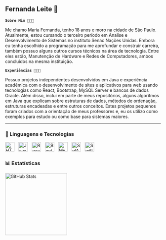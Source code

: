 ## Fernanda Leite 🌸

**`Sobre Mim 👩🏻‍🎓`**

Me chamo Maria Fernanda, tenho 18 anos e moro na cidade de São Paulo. Atualmente, estou cursando o terceiro período em Analise e Desenvolvimento de Sistemas no instituto Senac Nações Unidas.  Embora eu tenha escolhido a programação para me aprofundar e construir carreira, também possuo alguns outros cursos técnicos na área de tecnologia. Entre eles estão, Manutenção de Hardware e Redes de Computadores, ambos concluídos na mesma instituição. 

**`Experiências 👩🏻‍💻`**

Possuo projetos independentes desenvolvidos em Java e experiência acadêmica com o desenvolvimento de sites e aplicativos para web usando tecnologias como React, Bootstrap, MySQL Server e bancos de dados Oracle. Além disso, inclui em parte de meus repositórios, alguns algoritmos em Java que explicam sobre estruturas de dados, métodos de ordenação, estruturas encadeadas e entre outros conceitos. Estes projetos pequenos foram criados com a orientação de meus professores e, eu os utilizo como exemplos para estudo ou como base para sistemas maiores. 

---

### 🤖 Linguagens e Tecnologias

<img 
    align="left" 
    alt="HTML"
    title="HTML" 
    width="30px" 
    style="padding-right: 10px;" 
    src= "https://cdn.jsdelivr.net/gh/devicons/devicon@latest/icons/java/java-original-wordmark.svg"
/>
<img 
    align="left" 
    alt="JavaScript" 
    title="JavaScript"
    width="30px" 
    style="padding-right: 10px;" 
    src="https://cdn.jsdelivr.net/gh/devicons/devicon@latest/icons/javascript/javascript-original.svg" 
/>
<img 
    align="left" 
    alt="React"
    title="React" 
    width="30px" 
    style="padding-right: 10px;" 
    src="https://cdn.jsdelivr.net/gh/devicons/devicon@latest/icons/react/react-original.svg" 
/>
<img 
    align="left" 
    alt="Bootstrap"
    title="Bootstrap" 
    width="30px" 
    style="padding-right: 10px;" 
    src="https://cdn.jsdelivr.net/gh/devicons/devicon@latest/icons/bootstrap/bootstrap-original.svg" 
/>
<img 
    align="left" 
    alt="MySql" 
    title="MySql"
    width="30px" 
    style="padding-right: 10px;" 
    src="https://cdn.jsdelivr.net/gh/devicons/devicon@latest/icons/mysql/mysql-original.svg" 
/>
<img 
    align="left" 
    alt="SqlAzure" 
    title="SqlAzure"
    width="30px" 
    style="padding-right: 10px;" 
    src="https://cdn.jsdelivr.net/gh/devicons/devicon@latest/icons/azuresqldatabase/azuresqldatabase-original.svg" 
/>
<img 
    align="left" 
    alt="Swift" 
    title="Swift"
    width="30px" 
    style="padding-right: 10px;" 
    src="https://cdn.jsdelivr.net/gh/devicons/devicon@latest/icons/swift/swift-original.svg" 
/>

<br/>
<br/>

### 📊 Estatísticas

<p>

<img 
      align="left" 
      alt="GitHub Stats" 
      height="200" 
      src="https://github-readme-stats.vercel.app/api/top-langs/?username=NandaMariaa&theme=synthwave&size_weight=0.5&count_weight=0.5&layout=compact&custom_title=Tecnologias&langs_count=9" 
/>

</p>

